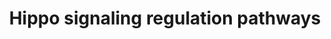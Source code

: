 ---
annotations:
- id: PW:0000013
  parent: disease pathway
  type: Pathway Ontology
  value: disease pathway
- id: PW:0001515
  parent: signaling pathway
  type: Pathway Ontology
  value: Hippo signaling pathway
- id: DOID:1790
  parent: disease of cellular proliferation
  type: Disease Ontology
  value: malignant mesothelioma
- id: PW:0000003
  parent: signaling pathway
  type: Pathway Ontology
  value: signaling pathway
authors:
- AlexanderPico
- Eweitz
- Fehrhart
- Khanspers
citedin:
- link: PMC8962463
  title: Epigenome-wide DNA methylation profiling of conditioned pain modulation in
    individuals with non-specific chronic low back pain (2022)
- link: PMC7709568
  title: β-hydroxybutyrate does not alter the effects of glucose deprivation on breast
    cancer cells (2021)
communities:
- Diseases
- RareDiseases
description: Hippo signaling and the activation of YAP1/TAZ transcription is regulated
  by many other pathways (green labels) and factors. For example, the activation of
  SMAD and Beta catenin/TCF/LEF via TGF-beta signaling and WNT signaling pathways,
  respectively, enhanced the transcription of YAP1/TAZ target genes. This enhanced
  activity induces more aggressive  phenotypes of malignant mesothelioma cells such
  as cell proliferation, invasion, and epithelial–mesenchymal transition (EMT). This
  pathway was created based on figure 2 from Sekido et al. Phosphorylation sites were
  added based on information from PhosphoSitePlus, www.phosphosite.org.
last-edited: 2024-01-24
ndex: b8a451a0-8b6b-11eb-9e72-0ac135e8bacf
organisms:
- Homo sapiens
redirect_from:
- /index.php/Pathway:WP4540
- /instance/WP4540
- /instance/WP4540_r128050
revision: r128050
schema-jsonld:
- '@context': https://schema.org/
  '@id': https://wikipathways.github.io/pathways/WP4540.html
  '@type': Dataset
  creator:
    '@type': Organization
    name: WikiPathways
  description: Hippo signaling and the activation of YAP1/TAZ transcription is regulated
    by many other pathways (green labels) and factors. For example, the activation
    of SMAD and Beta catenin/TCF/LEF via TGF-beta signaling and WNT signaling pathways,
    respectively, enhanced the transcription of YAP1/TAZ target genes. This enhanced
    activity induces more aggressive  phenotypes of malignant mesothelioma cells such
    as cell proliferation, invasion, and epithelial–mesenchymal transition (EMT).
    This pathway was created based on figure 2 from Sekido et al. Phosphorylation
    sites were added based on information from PhosphoSitePlus, www.phosphosite.org.
  keywords:
  - CDC42
  - CDH1
  - CDH10
  - CDH11
  - CDH12
  - CDH13
  - CDH15
  - CDH16
  - CDH17
  - CDH18
  - CDH19
  - CDH2
  - CDH20
  - CDH22
  - CDH24
  - CDH3
  - CDH4
  - CDH5
  - CDH6
  - CDH7
  - CDH8
  - CDH9
  - CSF1R
  - CTNNB1
  - EGFR
  - EPHA2
  - FGFR1
  - FGFR2
  - FGFR3
  - FGFR4
  - FLT1
  - FLT3
  - FLT4
  - GNA11
  - GNAI2
  - GNAI3
  - GNAL
  - GNAQ
  - GNAS
  - IGF1R
  - INSR
  - KDR
  - KIT
  - LATS1
  - LATS2
  - LEF1
  - MET
  - MTOR
  - NF2
  - NGFR
  - NTRK1
  - NTRK2
  - PDGFRA
  - PDGFRB
  - PLCB1
  - PLCB2
  - PLCB3
  - PLCB4
  - PRKAA1
  - PRKAA2
  - PRKAB1
  - PRKAB2
  - PRKACA
  - PRKACB
  - PRKACG
  - PRKAG1
  - PRKAG2
  - PRKAG3
  - PRKAR1A
  - PRKAR1B
  - PRKAR2A
  - PRKAR2B
  - PRKCA
  - PRKCB
  - PRKCD
  - PRKCE
  - PRKCG
  - PRKCH
  - PRKCI
  - PRKCQ
  - PRKCZ
  - PRKD3
  - RAC1
  - RHOA
  - SMAD2
  - SMAD3
  - STK3
  - STK4
  - TCF7
  - TCF7L1
  - TCF7L2
  - TEAD1
  - TEAD2
  - TEAD3
  - TEAD4
  - TEK
  - WWTR1
  - YAP1
  license: CC0
  name: Hippo signaling regulation pathways
seo: CreativeWork
title: Hippo signaling regulation pathways
wpid: WP4540
---